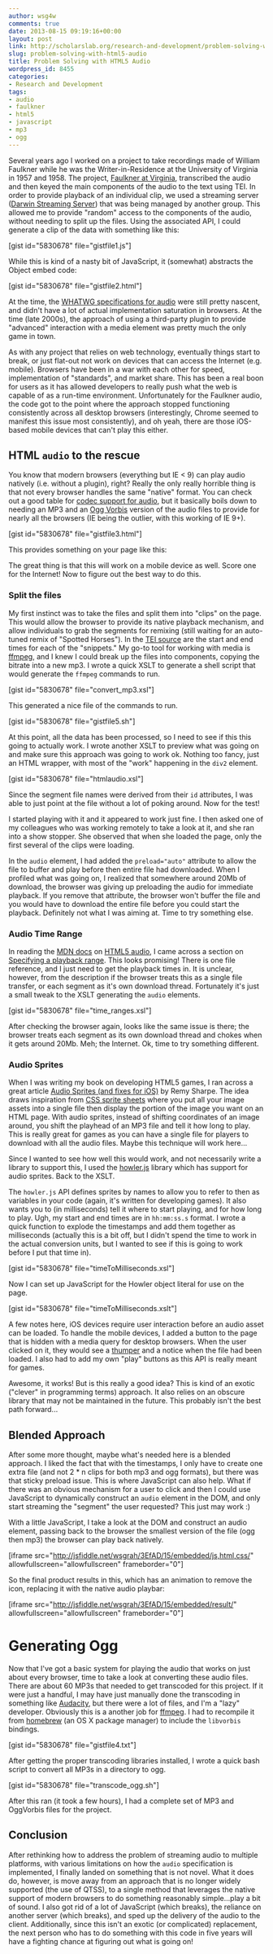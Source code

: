 ```yaml
---
author: wsg4w
comments: true
date: 2013-08-15 09:19:16+00:00
layout: post
link: http://scholarslab.org/research-and-development/problem-solving-with-html5-audio/
slug: problem-solving-with-html5-audio
title: Problem Solving with HTML5 Audio
wordpress_id: 8455
categories:
- Research and Development
tags:
- audio
- faulkner
- html5
- javascript
- mp3
- ogg
---
```


Several years ago I worked on a project to take recordings made of William Faulkner while he was the Writer-in-Residence at the University of Virginia in 1957 and 1958. The project, [Faulkner at Virginia](http://faulkner.lib.virginia.edu), transcribed the audio and then keyed the main components of the audio to the text using TEI. In order to provide playback of an individual clip, we used a streaming server ([Darwin Streaming Server](https://en.wikipedia.org/wiki/Darwin_Streaming_Server)) that was being managed by another group. This allowed me to provide "random" access to the components of the audio, without needing to split up the files. Using the associated API, I could generate a clip of the data with something like this:

[gist id="5830678" file="gistfile1.js"]

While this is kind of a nasty bit of JavaScript, it (somewhat) abstracts the Object embed code:

[gist id="5830678" file="gistfile2.html"]

At the time, the [WHATWG specifications for audio](http://www.whatwg.org/specs/web-apps/current-work/) were still pretty nascent, and didn't have a lot of actual implementation saturation in browsers. At the time (late 2000s), the approach of using a third-party plugin to provide "advanced" interaction with a media element was pretty much the only game in town. 

As with any project that relies on web technology, eventually things start to break, or just flat-out not work on devices that can access the Internet (e.g. mobile). Browsers have been in a war with each other for speed, implementation of "standards", and market share. This has been a real boon for users as it has allowed developers to really push what the web is capable of as a run-time environment. Unfortunately for the Faulkner audio, the code got to the point where the approach stopped functioning consistently across all desktop browsers (interestingly, Chrome seemed to manifest this issue most consistently), and oh yeah, there are those iOS-based mobile devices that can't play this either.



## HTML `audio` to the rescue



You know that modern browsers (everything but IE < 9) can play audio natively (i.e. without a plugin), right? Really the only really horrible thing is that not every browser handles the same "native" format. You can check out a good table for [codec support for audio](http://html5doctor.com/html5-audio-the-state-of-play/#support), but it basically boils down to needing an MP3 and an [Ogg Vorbis](http://www.vorbis.com/) version of the audio files to provide for nearly all the browsers (IE being the outlier, with this working of IE 9+).

[gist id="5830678" file="gistfile3.html"]

This provides something on your page like this:


  
  


The great thing is that this will work on a mobile device as well. Score one for the Internet! Now to figure out the best way to do this.



### Split the files



My first instinct was to take the files and split them into "clips" on the page. This would allow the browser to provide its native playback mechanism, and allow individuals to grab the segments for remixing (still waiting for an auto-tuned remix of "Spotted Horses"). In the [TEI source](https://code.google.com/p/faulkneratvirginia/source/browse/trunk/cocoon/data/tei/wfaudio02_1.xml#67) are the start and end times for each of the "snippets." My go-to tool for working with media is [ffmpeg](http://www.ffmpeg.org/), and I knew I could break up the files into components, copying the bitrate into a new mp3. I wrote a quick XSLT to generate a shell script that would generate the `ffmpeg` commands to run.

[gist id="5830678" file="convert_mp3.xsl"]

This generated a nice file of the commands to run.

[gist id="5830678" file="gistfile5.sh"]

At this point, all the data has been processed, so I need to see if this this going to actually work. I wrote another XSLT to preview what was going on and make sure this approach was going to work ok. Nothing too fancy, just an HTML wrapper, with most of the "work" happening in the `div2` element.

[gist id="5830678" file="htmlaudio.xsl"]

Since the segment file names were derived from their `id` attributes, I was able to just point at the file without a lot of poking around. Now for the test!

I started playing with it and it appeared to work just fine. I then asked one of my colleagues who was working remotely to take a look at it, and she ran into a show stopper. She observed that when she loaded the page, only the first several of the clips were loading.

In the `audio` element, I had added the `preload="auto"` attribute to allow the file to buffer and play before then entire file had downloaded. When I profiled what was going on, I realized that somewhere around 20Mb of download, the browser was giving up preloading the audio for immediate playback. If you remove that attribute, the browser won't buffer the file and you would have to download the entire file before you could start the playback. Definitely not what I was aiming at. Time to try something else.



### Audio Time Range


In reading the [MDN docs](https://developer.mozilla.org) on [HTML5 audio](https://developer.mozilla.org/en-US/docs/Web/HTML/Element/audio), I came across a section on [Specifying a playback range](https://developer.mozilla.org/en-US/docs/Web/HTML/Using_HTML5_audio_and_video#Specifying_playback_range). This looks promising! There is one file reference, and I just need to get the playback times in. It is unclear, however, from the description if the browser treats this as a single file transfer, or each segment as it's own download thread. Fortunately it's just a small tweak to the XSLT generating the `audio` elements.

[gist id="5830678" file="time_ranges.xsl"]

After checking the browser again, looks like the same issue is there; the browser treats each segment as its own download thread and chokes when it gets around 20Mb. Meh; the Internet. Ok, time to try something different.



### Audio Sprites



When I was writing my book on developing HTML5 games, I ran across a great article [Audio Sprites (and fixes for iOS)](http://remysharp.com/2010/12/23/audio-sprites/) by Remy Sharpe. The idea draws inspiration from [CSS sprite sheets](http://css-tricks.com/css-sprites/) where you put all your image assets into a single file then display the portion of the image you want on an HTML page. With audio sprites, instead of shifting coordinates of an image around, you shift the playhead of an MP3 file and tell it how long to play. This is really great for games as you can have a single file for players to download with all the audio files. Maybe this technique will work here...

Since I wanted to see how well this would work, and not necessarily write a library to support this, I used the [howler.js](http://badassjs.com/post/41873438322/howler-js-a-cross-browser-javascript-audio-playback) library which has support for audio sprites. Back to the XSLT.

The `howler.js` API defines sprites by names to allow you to refer to then as variables in your code (again, it's written for developing games). It also wants you to (in milliseconds) tell it where to start playing, and for how long to play. Ugh, my start and end times are in `hh:mm:ss.s` format. I wrote a quick function to explode the timestamps and add them together as milliseconds (actually this is a bit off, but I didn't spend the time to work in the actual conversion units, but I wanted to see if this is going to work before I put that time in). 

[gist id="5830678" file="timeToMilliseconds.xsl"]

Now I can set up JavaScript for the Howler object literal for use on the page.

[gist id="5830678" file="timeToMilliseconds.xslt"]

A few notes here, iOS devices require user interaction before an audio asset can be loaded. To handle the mobile devices, I added a button to the page that is hidden with a media query for desktop browsers. When the user clicked on it, they would see a [thumper](http://www.ajaxload.info/) and a notice when the file had been loaded. I also had to add my own "play" buttons as this API is really meant for games.

Awesome, it works! But is this really a good idea? This is kind of an exotic ("clever" in programming terms) approach. It also relies on an obscure library that may not be maintained in the future. This probably isn't the best path forward...



## Blended Approach


After some more thought, maybe what's needed here is a blended approach. I liked the fact that with the timestamps, I only have to create one extra file (and not 2 * n clips for both mp3 and ogg formats), but there was that sticky preload issue. This is where JavaScript can also help. What if there was an obvious mechanism for a user to click and then I could use JavaScript to dynamically construct an `audio` element in the DOM, and only start streaming the "segment" the user requested? This just may work :)

With a little JavaScript, I take a look at the DOM and construct an audio element, passing back to the browser the smallest version of the file (ogg then mp3) the browser can play back natively.

[iframe src="http://jsfiddle.net/wsgrah/3EfAD/15/embedded/js,html,css/" allowfullscreen="allowfullscreen" frameborder="0"]

So the final product results in this, which has an animation to remove the icon, replacing it with the native audio playbar: 

[iframe src="http://jsfiddle.net/wsgrah/3EfAD/15/embedded/result/" allowfullscreen="allowfullscreen" frameborder="0"]



# Generating Ogg



Now that I've got a basic system for playing the audio that works on just about every browser, time to take a look at converting these audio files. There are about 60 MP3s that needed to get transcoded for this project. If it were just a handful, I may have just manually done the transcoding in something like [Audacity](http://audacity.sourceforge.net/), but there were a lot of files, and I'm a "lazy" developer. Obviously this is a another job for [ffmpeg](http://www.ffmpeg.org/). I had to recompile it from [homebrew](http://brew.sh/) (an OS X package manager) to include the `libvorbis` bindings.

[gist id="5830678" file="gistfile4.txt"]

After getting the proper transcoding libraries installed, I wrote a quick bash script to convert all MP3s in a directory to ogg.

[gist id="5830678" file="transcode_ogg.sh"]

After this ran (it took a few hours), I had a complete set of MP3 and OggVorbis files for the project. 



## Conclusion


After rethinking how to address the problem of streaming audio to multiple platforms, with various limitations on how the `audio` specification is implemented, I finally landed on something that is not novel. What it does do, however, is move away from an approach that is no longer widely supported (the use of QTSS), to a single method that leverages the native support of modern browsers to do something reasonably simple...play a bit of sound. I also got rid of a lot of JavaScript (which breaks), the reliance on another server (which breaks), and sped up the delivery of the audio to the client. Additionally, since this isn't an exotic (or complicated) replacement, the next person who has to do something with this code in five years will have a fighting chance at figuring out what is going on!
